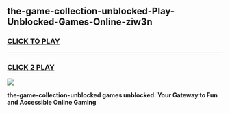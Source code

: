 
## the-game-collection-unblocked-Play-Unblocked-Games-Online-ziw3n
<h3>
<a href="https://premium76.site?title=the-game-collection-unblocked&ref=24A">CLICK TO PLAY</a></h3>
<hr>

<h3>
<a href="https://premium76.site?title=the-game-collection-unblocked&ref=24A">CLICK 2 PLAY</a>
  
</h3>

<a href="https://premium76.site?title=the-game-collection-unblocked&ref=24A"><img src="https://clearcache.store/games.png"></a>


**the-game-collection-unblocked games unblocked: Your Gateway to Fun and Accessible Online Gaming**
